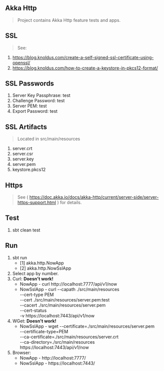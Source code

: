 Akka Http
---------
>Project contains Akka Http feature tests and apps.

SSL
---
>See:
1. https://blog.knoldus.com/create-a-self-signed-ssl-certificate-using-openssl/
2. https://blog.knoldus.com/how-to-create-a-keystore-in-pkcs12-format/

SSL Passwords
-------------
1. Server Key Passphrase: test
2. Challenge Password: test
3. Server PEM: test
4. Export Password: test

SSL Artifacts
-------------
>Located in src/main/resources
1. server.crt
2. server.csr
3. server.key
4. server.pem
5. keystore.pkcs12

Https
-----
>See ( https://doc.akka.io/docs/akka-http/current/server-side/server-https-support.html ) for details.
       
Test
----
1. sbt clean test

Run
---
1. sbt run
   * [1] akka.http.NowApp
   * [2] akka.http.NowSslApp
2. Select app by number.
3. Curl: **Doesn't work!**
   * NowApp    - curl http://localhost:7777/api/v1/now
   * NowSslApp - curl --capath ./src/main/resources \
                      --cert-type PEM \
                      --cert ./src/main/resources/server.pem:test \
                      --cacert ./src/main/resources/server.pem \
                      --cert-status \
                      -v https://localhost:7443/api/v1/now
4. WGet: **Doesn't work!**                      
   * NowSslApp - wget --certificate=./src/main/resources/server.pem \
                      --certificate-type=PEM \
                      --ca-certificate=./src/main/resources/server.crt \
                      --ca-directory=./src/main/resources \
                      https://localhost:7443/api/v1/now
4. Browser:
   * NowApp    - http://localhost:7777/
   * NowSslApp - https://localhost:7443/